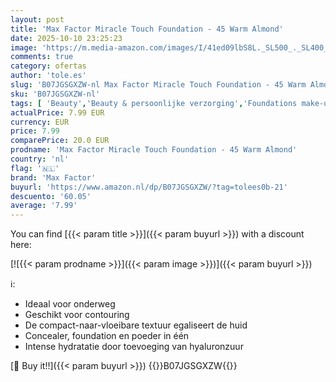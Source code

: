 ```yaml
---
layout: post
title: 'Max Factor Miracle Touch Foundation - 45 Warm Almond'
date: 2025-10-10 23:25:23
image: 'https://m.media-amazon.com/images/I/41ed09lbS8L._SL500_._SL400_.jpg'
comments: true
category: ofertas
author: 'tole.es'
slug: 'B07JGSGXZW-nl Max Factor Miracle Touch Foundation - 45 Warm Almond'
sku: 'B07JGSGXZW-nl'
tags: [ 'Beauty','Beauty & persoonlijke verzorging','Foundations make-up','Gezichtsmake-up','Make-up','max factor','🇳🇱', ]
actualPrice: 7.99 EUR
currency: EUR
price: 7.99
comparePrice: 20.0 EUR
prodname: 'Max Factor Miracle Touch Foundation - 45 Warm Almond'
country: 'nl'
flag: '🇳🇱'
brand: 'Max Factor'
buyurl: 'https://www.amazon.nl/dp/B07JGSGXZW/?tag=tolees0b-21'
descuento: '60.05'
average: '7.99'
---
```


You can find [{{< param title >}}]({{< param buyurl >}}) with a discount here:

[![{{< param prodname >}}]({{< param image >}})]({{< param buyurl >}})

ℹ️:

- Ideaal voor onderweg
- Geschikt voor contouring
- De compact-naar-vloeibare textuur egaliseert de huid
- Concealer, foundation en poeder in één
- Intense hydratatie door toevoeging van hyaluronzuur

[🛒 Buy it!!]({{< param buyurl >}})
{{<world>}}B07JGSGXZW{{</world>}}
